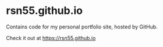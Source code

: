 # rsn55.github.io
Contains code for my personal portfolio site, hosted by GitHub. 


Check it out at https://rsn55.github.io

